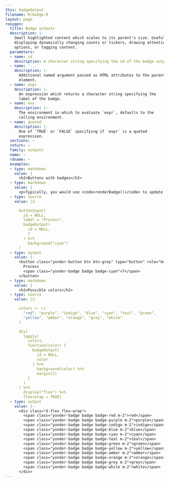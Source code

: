 ```yaml
---
this: badgeOutput
filename: R/badge.R
layout: page
roxygen:
  title: Badge outputs
  description: |-
    Small highlighted content which scales to its parent's size. Useful for
    displaying dynamically changing counts or tickers, drawing attention to new
    options, or tagging content.
  parameters:
  - name: id
    description: A character string specifying the id of the badge output.
  - name: '...'
    description: |-
      Additional named argument passed as HTML attributes to the parent
      element.
  - name: expr
    description: |-
      An expression which returns a character string specifying the
      label of the badge.
  - name: env
    description: |-
      The environment in which to evaluate `expr`, defaults to the
      calling environment.
  - name: quoted
    description: |-
      One of `TRUE` or `FALSE` specifying if `expr` is a quoted
      expression.
  sections: ~
  return: ~
  family: outputs
  name: ~
  rdname: ~
  examples:
  - type: markdown
    value: |
      <h2>Buttons with badges</h2>
  - type: markdown
    value: |
      <p>Typically, you would use <code>renderBadge()</code> to update a badge's value. Here we are hard-coding a default value of 7.</p>
  - type: source
    value: |2-

      buttonInput(
        id = NULL,
        label = "Process",
        badgeOutput(
          id = NULL,
          7
        ) %>%
          background("cyan")
      )
  - type: output
    value: |-
      <button class="yonder-button btn btn-grey" type="button" role="button">
        Process
        <span class="yonder-badge badge badge-cyan">7</span>
      </button>
  - type: markdown
    value: |
      <h2>Possible colors</h2>
  - type: source
    value: |2-

      colors <- c(
        "red", "purple", "indigo", "blue", "cyan", "teal", "green",
        "yellow", "amber", "orange", "grey", "white"
      )

      div(
        lapply(
          colors,
          function(color) {
            badgeOutput(
              id = NULL,
              color
            ) %>%
              background(color) %>%
              margin(2)
          }
        )
      ) %>%
        display("flex") %>%
        flex(wrap = TRUE)
  - type: output
    value: |-
      <div class="d-flex flex-wrap">
        <span class="yonder-badge badge badge-red m-2">red</span>
        <span class="yonder-badge badge badge-purple m-2">purple</span>
        <span class="yonder-badge badge badge-indigo m-2">indigo</span>
        <span class="yonder-badge badge badge-blue m-2">blue</span>
        <span class="yonder-badge badge badge-cyan m-2">cyan</span>
        <span class="yonder-badge badge badge-teal m-2">teal</span>
        <span class="yonder-badge badge badge-green m-2">green</span>
        <span class="yonder-badge badge badge-yellow m-2">yellow</span>
        <span class="yonder-badge badge badge-amber m-2">amber</span>
        <span class="yonder-badge badge badge-orange m-2">orange</span>
        <span class="yonder-badge badge badge-grey m-2">grey</span>
        <span class="yonder-badge badge badge-white m-2">white</span>
      </div>
---
```

